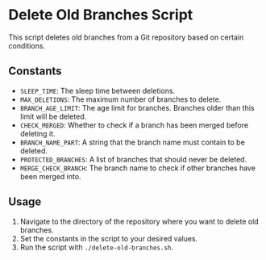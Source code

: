 # Delete Old Branches Script

This script deletes old branches from a Git repository based on certain conditions.

## Constants

- `SLEEP_TIME`: The sleep time between deletions.
- `MAX_DELETIONS`: The maximum number of branches to delete.
- `BRANCH_AGE_LIMIT`: The age limit for branches. Branches older than this limit will be deleted.
- `CHECK_MERGED`: Whether to check if a branch has been merged before deleting it.
- `BRANCH_NAME_PART`: A string that the branch name must contain to be deleted.
- `PROTECTED_BRANCHES`: A list of branches that should never be deleted.
- `MERGE_CHECK_BRANCH`: The branch name to check if other branches have been merged into.

## Usage

1. Navigate to the directory of the repository where you want to delete old branches.
2. Set the constants in the script to your desired values.
3. Run the script with `./delete-old-branches.sh`.
